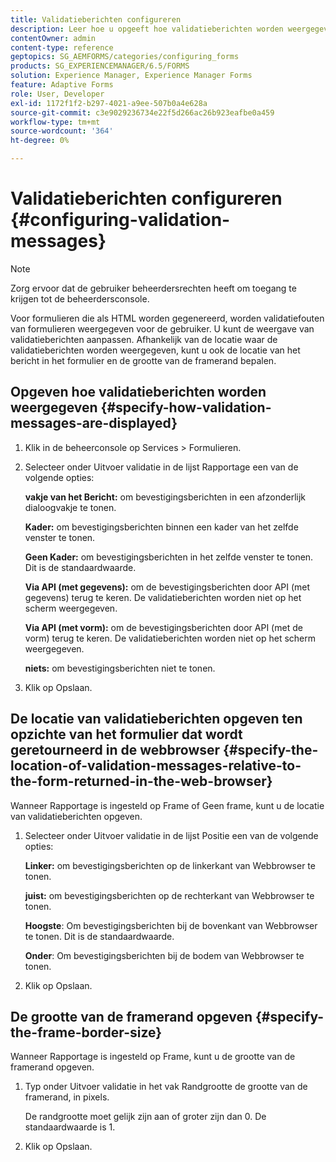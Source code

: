 ```yaml
---
title: Validatieberichten configureren
description: Leer hoe u opgeeft hoe validatieberichten worden weergegeven en waar deze zich bevinden ten opzichte van het formulier dat wordt geretourneerd in de webbrowser.
contentOwner: admin
content-type: reference
geptopics: SG_AEMFORMS/categories/configuring_forms
products: SG_EXPERIENCEMANAGER/6.5/FORMS
solution: Experience Manager, Experience Manager Forms
feature: Adaptive Forms
role: User, Developer
exl-id: 1172f1f2-b297-4021-a9ee-507b0a4e628a
source-git-commit: c3e9029236734e22f5d266ac26b923eafbe0a459
workflow-type: tm+mt
source-wordcount: '364'
ht-degree: 0%

---
```


# Validatieberichten configureren {#configuring-validation-messages}

>[!NOTE]
> 
> Zorg ervoor dat de gebruiker beheerdersrechten heeft om toegang te krijgen tot de beheerdersconsole.

Voor formulieren die als HTML worden gegenereerd, worden validatiefouten van formulieren weergegeven voor de gebruiker. U kunt de weergave van validatieberichten aanpassen. Afhankelijk van de locatie waar de validatieberichten worden weergegeven, kunt u ook de locatie van het bericht in het formulier en de grootte van de framerand bepalen.

## Opgeven hoe validatieberichten worden weergegeven {#specify-how-validation-messages-are-displayed}

1. Klik in de beheerconsole op Services > Formulieren.
1. Selecteer onder Uitvoer validatie in de lijst Rapportage een van de volgende opties:

   **vakje van het Bericht:** om bevestigingsberichten in een afzonderlijk dialoogvakje te tonen.

   **Kader:** om bevestigingsberichten binnen een kader van het zelfde venster te tonen.

   **Geen Kader:** om bevestigingsberichten in het zelfde venster te tonen. Dit is de standaardwaarde.

   **Via API (met gegevens):** om de bevestigingsberichten door API (met gegevens) terug te keren. De validatieberichten worden niet op het scherm weergegeven.

   **Via API (met vorm):** om de bevestigingsberichten door API (met de vorm) terug te keren. De validatieberichten worden niet op het scherm weergegeven.

   **niets:** om bevestigingsberichten niet te tonen.

1. Klik op Opslaan.

## De locatie van validatieberichten opgeven ten opzichte van het formulier dat wordt geretourneerd in de webbrowser {#specify-the-location-of-validation-messages-relative-to-the-form-returned-in-the-web-browser}

Wanneer Rapportage is ingesteld op Frame of Geen frame, kunt u de locatie van validatieberichten opgeven.

1. Selecteer onder Uitvoer validatie in de lijst Positie een van de volgende opties:

   **Linker:** om bevestigingsberichten op de linkerkant van Webbrowser te tonen.

   **juist:** om bevestigingsberichten op de rechterkant van Webbrowser te tonen.

   **Hoogste**: Om bevestigingsberichten bij de bovenkant van Webbrowser te tonen. Dit is de standaardwaarde.

   **Onder**: Om bevestigingsberichten bij de bodem van Webbrowser te tonen.

1. Klik op Opslaan.

## De grootte van de framerand opgeven {#specify-the-frame-border-size}

Wanneer Rapportage is ingesteld op Frame, kunt u de grootte van de framerand opgeven.

1. Typ onder Uitvoer validatie in het vak Randgrootte de grootte van de framerand, in pixels.

   De randgrootte moet gelijk zijn aan of groter zijn dan 0. De standaardwaarde is 1.

1. Klik op Opslaan.

